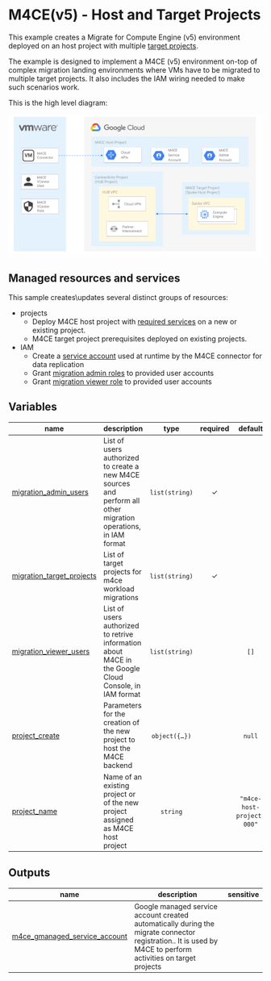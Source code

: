 # M4CE(v5) - Host and Target Projects

This example creates a Migrate for Compute Engine (v5) environment deployed on an host project with multiple  [target projects](https://cloud.google.com/migrate/compute-engine/docs/5.0/how-to/enable-services#identifying_your_host_project).

The example is designed to implement a M4CE (v5) environment on-top of complex migration landing environments where VMs have to be migrated to multiple target projects. It also includes the IAM wiring needed to make such scenarios work.

This is the high level diagram:

![High-level diagram](diagram.png "High-level diagram")

## Managed resources and services

This sample creates\updates several distinct groups of resources:

- projects
  - Deploy M4CE host project with [required services](https://cloud.google.com/migrate/compute-engine/docs/5.0/how-to/enable-services#enabling_required_services_on_the_host_project) on a new or existing project. 
  - M4CE target project prerequisites deployed on existing projects. 
- IAM
  - Create a [service account](https://cloud.google.com/migrate/compute-engine/docs/5.0/how-to/migrate-connector#step-3) used at runtime by the M4CE connector for data replication
  - Grant [migration admin roles](https://cloud.google.com/migrate/compute-engine/docs/5.0/how-to/enable-services#using_predefined_roles) to provided user accounts
  - Grant [migration viewer role](https://cloud.google.com/migrate/compute-engine/docs/5.0/how-to/enable-services#using_predefined_roles) to provided user accounts
<!-- BEGIN TFDOC -->

## Variables

| name | description | type | required | default |
|---|---|:---:|:---:|:---:|
| [migration_admin_users](variables.tf#L15) | List of users authorized to create a new M4CE sources and perform all other migration operations, in IAM format | <code>list&#40;string&#41;</code> | ✓ |  |
| [migration_target_projects](variables.tf#L20) | List of target projects for m4ce workload migrations | <code>list&#40;string&#41;</code> | ✓ |  |
| [migration_viewer_users](variables.tf#L25) | List of users authorized to retrive information about M4CE in the Google Cloud Console, in IAM format | <code>list&#40;string&#41;</code> |  | <code>&#91;&#93;</code> |
| [project_create](variables.tf#L31) | Parameters for the creation of the new project to host the M4CE backend | <code title="object&#40;&#123;&#10;  billing_account_id &#61; string&#10;  parent             &#61; string&#10;&#125;&#41;">object&#40;&#123;&#8230;&#125;&#41;</code> |  | <code>null</code> |
| [project_name](variables.tf#L40) | Name of an existing project or of the new project assigned as M4CE host project | <code>string</code> |  | <code>&#34;m4ce-host-project-000&#34;</code> |

## Outputs

| name | description | sensitive |
|---|---|:---:|
| [m4ce_gmanaged_service_account](outputs.tf#L15) | Google managed service account created automatically during the migrate connector registration.. It is used by M4CE to perform activities on target projects |  |

<!-- END TFDOC -->
